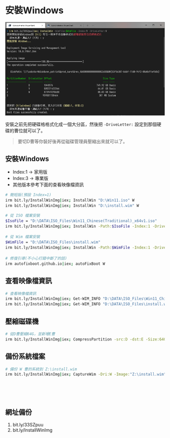 # 安裝Windows
![](img/InstallWin.png)

安裝之前先把硬碟格格式化成一個大分區，然後把 `-DriveLetter:` 設定到那個硬碟的曹位就可以了。
> 要切D曹等你裝好後再從磁碟管理員壓縮出來就可以了。


## 安裝Windows
- Index:1 -> 家用版
- Index:3 -> 專業版
- 其他版本參考下面的查看映像檔資訊

```bash
# 簡短版(預設 Index=1)
irm bit.ly/InstallWinImg|iex; InstallWin "D:\Win11.iso" W
irm bit.ly/InstallWinImg|iex; InstallWin "D:\install.wim" W
```

```bash
# 從 ISO 檔案安裝
$IsoFile = "D:\DATA\ISO_Files\Win11_Chinese(Traditional)_x64v1.iso"
irm bit.ly/InstallWinImg|iex; InstallWin -Path:$IsoFile -Index:1 -DriveLetter:W

# 從 Wim 檔案安裝
$WimFile = "D:\DATA\ISO_Files\install.wim"
irm bit.ly/InstallWinImg|iex; InstallWin -Path:$WimFile -Index:1 -DriveLetter:W

# 修復引導(不小心打錯中斷了的話)
irm autofixboot.github.io|iex; autoFixBoot W
```

## 查看映像檔資訊
```bash
# 查看映像檔資訊
irm bit.ly/InstallWinImg|iex; Get-WIM_INFO "D:\DATA\ISO_Files\Win11_Chinese(Traditional)_x64v1.iso"
irm bit.ly/InstallWinImg|iex; Get-WIM_INFO "D:\DATA\ISO_Files\install.wim"
```


## 壓縮磁碟機
```bash
# 從D曹壓縮64G，並新增E曹
irm bit.ly/InstallWinImg|iex; CompressPartition -src:D -dst:E -Size:64GB
```


## 備份系統檔案
```bash
# 備份 W 曹的系統到 Z:\install.wim
irm bit.ly/InstallWinImg|iex; CaptureWim -Dri:W -Image:"Z:\install.wim" -Compress
```



<br><br><br>

## 網址備份
1. bit.ly/33SZpuu
2. bit.ly/InstallWinImg
